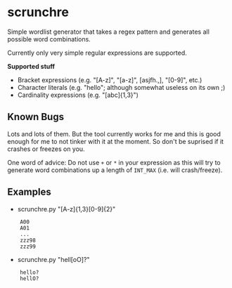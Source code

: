 scrunchre
=========

Simple wordlist generator that takes a regex pattern and generates all possible word combinations.

Currently only very simple regular expressions are supported.

__Supported stuff__
* Bracket expressions (e.g. "[A-z]", "[a-z]", [asjfh.,], "[0-9]", etc.)
* Character literals (e.g. "hello"; although somewhat useless on its own ;)
* Cardinality expressions (e.g. "[abc]{1,3}")

Known Bugs
----------

Lots and lots of them. But the tool currently works for me and this is good enough for me to not tinker with it at the moment.
So don't be suprised if it crashes or freezes on you.

One word of advice: Do not use `+` or `*` in your expression as this will try to generate word combinations up a length of `INT_MAX` (i.e. will crash/freeze).

Examples
--------

* scrunchre.py "[A-z]{1,3}[0-9]{2}"

```
    A00
    A01
    ...
    zzz98
    zzz99
```
* scrunchre.py "hell[oO]\?"
    
```
    hello?
    hellO?
```
